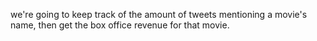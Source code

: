 we're going to keep track of the amount
of tweets mentioning a movie's name, then
get the box office revenue for that movie.
